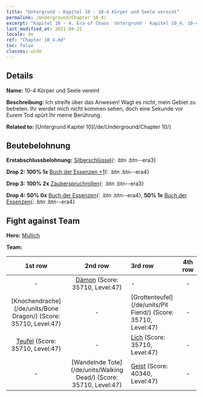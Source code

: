 ```yaml
---
title: "Untergrund - Kapitel 10 - 10-4 Körper und Seele vereint"
permalink: /Underground/Chapter 10_4/
excerpt: "Kapitel 10 - 4. Era of Chaos  Untergrund - Kapitel 10_4. 10-4 Körper und Seele vereint"
last_modified_at: 2021-04-22
locale: de
ref: "Chapter 10_4.md"
toc: false
classes: wide
---
```


## Details

 **Name:** 10-4 Körper und Seele vereint

 **Beschreibung:** Ich streife über das Anwesen! Wagt es nicht, mein Gebiet zu betreten. Ihr werdet mich nicht kommen sehen, doch eine Sekunde vor Eurem Tod spürt Ihr meine Berührung.

 **Related to:** [Untergrund Kapitel 10](/de/Underground/Chapter 10/)

## Beutebelohnung

 **Erstabschlussbelohnung:** [Silberschlüssel](/ItemsDE/con_693/){: .btn .btn--era3}

 **Drop 2:** **100% 1x** [Buch der Essenzen +1](/ItemsDE/mat_46/){: .btn .btn--era4}

 **Drop 3:** **100% 2x** [Zauberspruchrollen](/ItemsDE/con_694/){: .btn .btn--era3}

 **Drop 4:** **50% 0x** [Buch der Essenzen](/ItemsDE/mat_39/){: .btn .btn--era4}, **50% 1x** [Buch der Essenzen](/ItemsDE/mat_39/){: .btn .btn--era4}


## Fight against Team
 **Hero:** [Mullich](/de/heroes/Mullich/)

 **Team:**


  | 1st row | 2nd row | 3rd row | 4th row |
  |:----:|:----:|:----|:----:|
  | - | [Dämon](/de/units/Demon/) (Score: 35710, Level:47)  | - | - |
  | [Knochendrache](/de/units/Bone Dragon/) (Score: 35710, Level:47)  | - | [Grottenteufel](/de/units/Pit Fiend/) (Score: 35710, Level:47)  | - |
  | [Teufel](/de/units/Devil/) (Score: 35710, Level:47)  | - | [Lich](/de/units/Lich/) (Score: 35710, Level:47)  | - |
  | - | [Wandelnde Tote](/de/units/Walking Dead/) (Score: 35710, Level:47)  | [Geist](/de/units/Wight/) (Score: 40340, Level:47)  | - |


